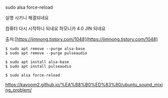 sudo alsa force-reload

실행 시키니 해결되네요

컴퓨터 다시 시작하니 되네요 하모니카 4.0 JIN 되네요


출처:[https://jimnong.tistory.com/1048](https://jimnong.tistory.com/1048)


```
$ sudo apt remove --purge alsa-base    
$ sudo apt remove --purge pulseaudio    
     
$ sudo apt install alsa-base    
$ sudo apt install pulseaudio    
     
$ sudo alsa force-reload  
```

https://kavoom2.github.io/%EA%B8%B0%ED%83%80/ubuntu_sound_mixing_problem/